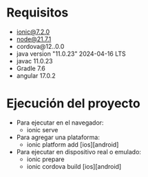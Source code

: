 # Requisitos #
* ionic@7.2.0
* node@21.7.1
* cordova@12..0.0
* java version "11.0.23" 2024-04-16 LTS
* javac 11.0.23
* Gradle 7.6
* angular 17.0.2
# Ejecución del proyecto #
* Para ejecutar en el navegador:
	* ionic serve
* Para agregar una plataforma:
	* ionic platform add [ios][android]
* Para ejecutar en dispositivo real o emulado:
	* ionic prepare
	* ionic cordova build [ios][android]
